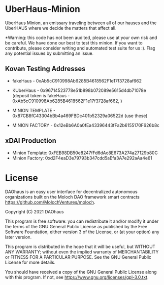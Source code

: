 # UberHaus-Minion
UberHaus Minion, an emissary traveling between all of our hauses and the UberHAUS where we decide the matters that affect all.

*Warning: this code has not been audited, please use at your own risk and be careful. We have done our best to test this minion. If you want to contribute, please consider writing and automated test suite for us :). Flag any potential issues by submitting an issue. 

## Kovan Testing Addresses 

- fakeHaus - 0xAb5cC910998Ab6285B4618562F1e17f3728af662
- KUberHaus - 0x96714523778e51b898b072089e5615d4db71078e (deposit token is fakeHaus - 0xAb5cC910998Ab6285B4618562F1e17f3728af662, )

- MINION TEMPLATE - 0x87CB8fC43304bBb4a469FBDc401b52329a06522d (use these)
- MINION FACTORY - 0x12eBb6A0a0fEa43396443fFa2b6155170F626b8c

## xDAI Production 
- Minion Template: 0xFEB98DB50e8247fFd6dAc8E673A274a27129b80C
- Minion Factory: 0xd2F4eaD3e79793b347cdd5aEfa3A7e292aAa4e61



# License
DAOhaus is an easy user interface for decentralized autonomous organizations built on the Moloch DAO framework smart contracts <https://github.com/MolochVentures/moloch>. 

Copyright (C) 2021 DAOhaus

This program is free software: you can redistribute it and/or modify
it under the terms of the GNU General Public License as published by
the Free Software Foundation, either version 3 of the License, or
(at your option) any later version.

This program is distributed in the hope that it will be useful,
but WITHOUT ANY WARRANTY; without even the implied warranty of
MERCHANTABILITY or FITNESS FOR A PARTICULAR PURPOSE.  See the
GNU General Public License for more details.

You should have received a copy of the GNU General Public License
along with this program.  If not, see <https://www.gnu.org/licenses/gpl-3.0.txt>.






